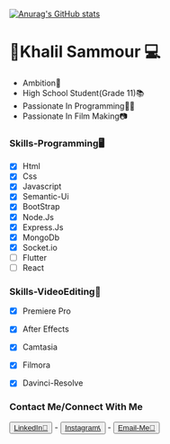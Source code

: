 [![Anurag's GitHub stats](https://github-readme-stats.vercel.app/api?sammourita=anuraghazra)](https://github.com/anuraghazra/github-readme-stats)

<h1>🌌Khalil Sammour 💻</h1>
<ul>
               
<li>Ambition🚀</li>
<li>High School Student(Grade 11)📚 </li>
<li>Passionate In Programming👨‍💻</li>
<li>Passionate In Film Making📷</li>
</ul>

### Skills-Programming🖥️

- [x] Html
- [x] Css
- [x] Javascript
- [x] Semantic-Ui
- [x] BootStrap
- [x] Node.Js
- [x] Express.Js
- [x] MongoDb
- [x] Socket.io
- [ ] Flutter
- [ ] React
### Skills-VideoEditing🎥

- [x] Premiere Pro
- [x] After Effects
- [x] Camtasia
- [x] Filmora
- [x] Davinci-Resolve



### Contact Me/Connect With Me

<p>
<button><a href="https://www.linkedin.com/in/khalil-sammour-3186b0205/">LinkedIn🔗     </a></button> -
<button><a href="https://www.instagram.com/sammmourita/">Instagram📞          </a></button> -
<button><a href="mailto:khalil.almortada@hotmail.com">Email-Me📧</a></button>
</p> 
